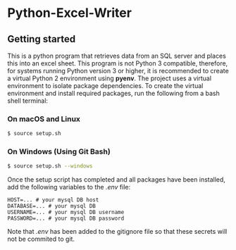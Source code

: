 # Python-Excel-Writer

## Getting started

This is a python program that retrieves data from an SQL server and places this into an excel sheet.
This program is not Python 3 compatible, therefore, for systems running Python version 3 or higher, it is recommended
to create a virtual Python 2 environment using __pyenv__.
The project uses a virtual environment to isolate package dependencies. 
To create the virtual environment and install required packages, run the following from a bash shell terminal:

### On macOS and Linux
```bash
$ source setup.sh
```
### On Windows (Using Git Bash)
```bash
$ source setup.sh --windows
```

Once the setup script has completed and all packages have been installed, add the following variables to the *.env* file:
```
HOST=... # your mysql DB host
DATABASE=... # your mysql DB
USERNAME=... # your mysql DB username
PASSWORD=... # your mysql DB password
```
Note that *.env* has been added to the gitignore file so that these secrets will not be commited to git.
